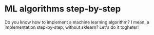 # ML algorithms step-by-step

Do you know how to implement a machine learning algorithm? I mean, a implementation step-by-step, without sklearn? 
Let's do it togheter!
